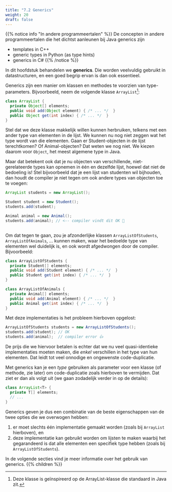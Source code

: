 ```yaml
---
title: "7.2 Generics"
weight: 20
draft: false
---
```


{{% notice info "In andere programmeertalen" %}}
De concepten in andere programmeertalen die het dichtst aanleunen bij Java generics zijn
- templates in C++
- generic types in Python (as type hints)
- generics in C#
{{% /notice %}}

In dit hoofdstuk behandelen we **generics**. Die worden veelvuldig gebruikt in datastructuren, en een goed begrip ervan is dan ook essentieel.

Generics zijn een manier om klassen en methodes te voorzien van type-parameters.
Bijvoorbeeld, neem de volgende klasse `ArrayList`[^1]:

[^1]: Deze klasse is geïnspireerd op de ArrayList-klasse die standaard in Java zit.

```java
class ArrayList {
  private Object[] elements;
  public void add(Object element) { /* ... */  }
  public Object get(int index) { /* ... */  }
}
```

Stel dat we deze klasse makkelijk willen kunnen herbruiken, telkens met een ander type van elementen in de lijst.
We kunnen nu nog niet zeggen wat het type wordt van die elementen.
Gaan er Student-objecten in de lijst terechtkomen? Of Animal-objecten?
Dat weten we nog niet.
We kiezen daarom voor `Object`, het meest algemene type in Java.

Maar dat betekent ook dat je nu objecten van verschillende, niet-gerelateerde types kan opnemen in één en dezelfde lijst, hoewel dat niet de bedoeling is!
Stel bijvoorbeeld dat je een lijst van studenten wil bijhouden, dan houdt de compiler je niet tegen om ook andere types van objecten toe te voegen:

```java
ArrayList students = new ArrayList();

Student student = new Student();
students.add(student);

Animal animal = new Animal();
students.add(animal); // <-- compiler vindt dit OK 🙁
 
```

Om dat tegen te gaan, zou je afzonderlijke klassen `ArrayListOfStudents`, `ArrayListOfAnimals`, ... kunnen maken, waar het bedoelde type van elementen wel duidelijk is, en ook wordt afgedwongen door de compiler.
Bijvoorbeeld:

```java
class ArrayListOfStudents {
  private Student[] elements;
  public void add(Student element) { /* ... */  }
  public Student get(int index) { /* ... */  }
}

class ArrayListOfAnimals {
  private Animal[] elements;
  public void add(Animal element) { /* ... */  }
  public Animal get(int index) { /* ... */  }
}
```

Met deze implementaties is het probleem hierboven opgelost:

```java
ArrayListOfStudents students = new ArrayListOfStudents();
students.add(student); // OK
students.add(animal);  // compiler error 👍
```

De prijs die we hiervoor betalen is echter dat we nu veel quasi-identieke implementaties moeten maken, die *enkel* verschillen in het type van hun elementen.
Dat leidt tot veel onnodige en ongewenste code-duplicatie.

Met generics kan je een _type_ gebruiken als parameter voor een klasse (of methode, zie later) om code-duplicatie zoals hierboven te vermijden.
Dat ziet er dan als volgt uit (we gaan zodadelijk verder in op de details):
```java
class ArrayList<T> { 
  private T[] elements;
  // ...
}
```
Generics geven je dus een combinatie van de beste eigenschappen van de twee opties die we overwogen hebben:

1. er moet slechts één implementatie gemaakt worden (zoals bij `ArrayList` hierboven), en
2. deze implementatie kan gebruikt worden om lijsten te maken waarbij het gegarandeerd is dat alle elementen een specifiek type hebben (zoals bij `ArrayListOfStudents`).

In de volgende secties vind je meer informatie over het gebruik van generics.
{{% children %}}